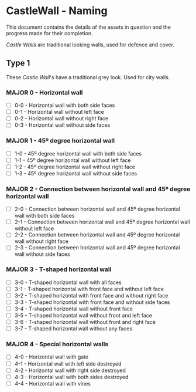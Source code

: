 # CastleWall - Naming

This document contains the details of the assets in question and the progress made for their completion.

*Castle Walls* are traditional looking walls, used for defence and cover.

## Type 1

These *Castle Wall*'s have a traditional grey look. Used for city walls.

### MAJOR 0 - Horizontal wall
- [ ] 0-0 - Horizontal wall with both side faces
- [ ] 0-1 - Horizontal wall without left face
- [ ] 0-2 - Horizontal wall without right face
- [ ] 0-3 - Horizontal wall without side faces

### MAJOR 1 - 45º degree horizontal wall
- [ ] 1-0 - 45º degree horizontal wall with both side faces
- [ ] 1-1 - 45º degree horizontal wall without left face
- [ ] 1-2 - 45º degree horizontal wall without right face
- [ ] 1-3 - 45º degree horizontal wall without side faces

### MAJOR 2 - Connection between horizontal wall and 45º degree horizontal wall
- [ ] 2-0 - Connection between horizontal wall and 45º degree horizontal wall with both side faces
- [ ] 2-1 - Connection between horizontal wall and 45º degree horizontal wall without left face
- [ ] 2-2 - Connection between horizontal wall and 45º degree horizontal wall without right face
- [ ] 2-3 - Connection between horizontal wall and 45º degree horizontal wall without side faces

### MAJOR 3 - T-shaped horizontal wall
- [ ] 3-0 - T-shaped horizontal wall with all faces
- [ ] 3-1 - T-shaped horizontal with front face and without left face
- [ ] 3-2 - T-shaped horizontal with front face and without right face
- [ ] 3-3 - T-shaped horizontal with front face and without side faces
- [ ] 3-4 - T-shaped horizontal wall without front face
- [ ] 3-5 - T-shaped horizontal wall without front and left face
- [ ] 3-6 - T-shaped horizontal wall without front and right face
- [ ] 3-7 - T-shaped horizontal wall without any faces

### MAJOR 4 - Special horizontal walls
- [ ] 4-0 - Horizontal wall with gate
- [ ] 4-1 - Horizontal wall with left side destroyed
- [ ] 4-2 - Horizontal wall with right side destroyed
- [ ] 4-3 - Horizontal wall with both sides destroyed
- [ ] 4-4 - Horizontal wall with vines
